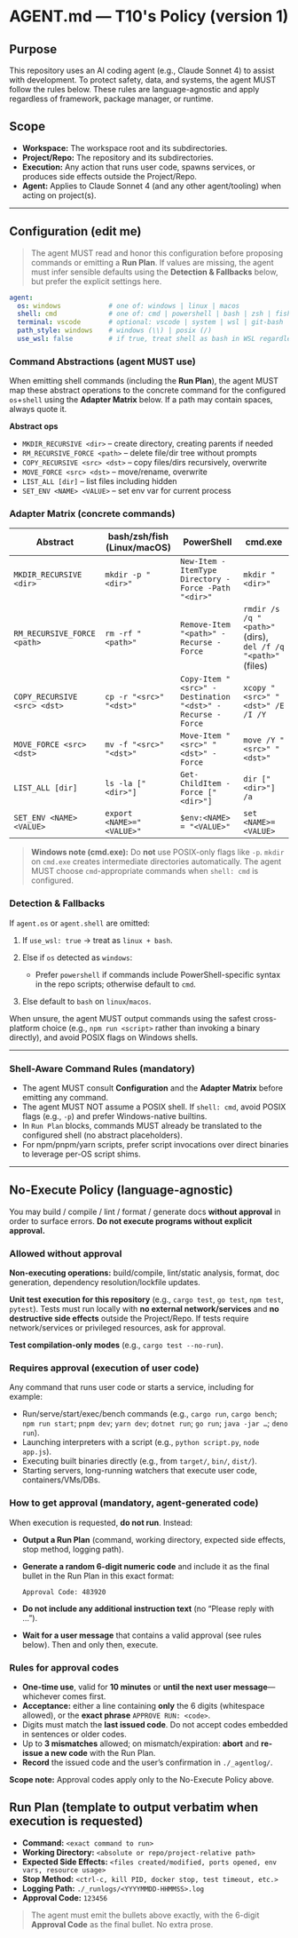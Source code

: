 # AGENT.md — T10's Policy (version 1)

## Purpose

This repository uses an AI coding agent (e.g., Claude Sonnet 4) to assist with development. To protect safety, data, and systems, the agent MUST follow the rules below. These rules are language-agnostic and apply regardless of framework, package manager, or runtime.

## Scope

* **Workspace:** The workspace root and its subdirectories.
* **Project/Repo:** The repository and its subdirectories.
* **Execution:** Any action that runs user code, spawns services, or produces side effects outside the Project/Repo.
* **Agent:** Applies to Claude Sonnet 4 (and any other agent/tooling) when acting on project(s).

---

## Configuration (edit me)

> The agent MUST read and honor this configuration before proposing commands or emitting a **Run Plan**. If values are missing, the agent must infer sensible defaults using the **Detection & Fallbacks** below, but prefer the explicit settings here.

```yaml
agent:
  os: windows            # one of: windows | linux | macos
  shell: cmd             # one of: cmd | powershell | bash | zsh | fish
  terminal: vscode       # optional: vscode | system | wsl | git-bash | cygwin | msys2
  path_style: windows    # windows (\\) | posix (/)
  use_wsl: false         # if true, treat shell as bash in WSL regardless of OS
```

### Command Abstractions (agent MUST use)

When emitting shell commands (including the **Run Plan**), the agent MUST map these abstract operations to the concrete command for the configured `os`+`shell` using the **Adapter Matrix** below. If a path may contain spaces, always quote it.

**Abstract ops**

* `MKDIR_RECURSIVE <dir>` – create directory, creating parents if needed
* `RM_RECURSIVE_FORCE <path>` – delete file/dir tree without prompts
* `COPY_RECURSIVE <src> <dst>` – copy files/dirs recursively, overwrite
* `MOVE_FORCE <src> <dst>` – move/rename, overwrite
* `LIST_ALL [dir]` – list files including hidden
* `SET_ENV <NAME> <VALUE>` – set env var for current process

### Adapter Matrix (concrete commands)

| Abstract                     | bash/zsh/fish (Linux/macOS) | PowerShell                                               | cmd.exe                                                     |
| ---------------------------- | --------------------------- | -------------------------------------------------------- | ----------------------------------------------------------- |
| `MKDIR_RECURSIVE <dir>`      | `mkdir -p "<dir>"`          | `New-Item -ItemType Directory -Force -Path "<dir>"`      | `mkdir "<dir>"`                                             |
| `RM_RECURSIVE_FORCE <path>`  | `rm -rf "<path>"`           | `Remove-Item "<path>" -Recurse -Force`                   | `rmdir /s /q "<path>"` (dirs), `del /f /q "<path>"` (files) |
| `COPY_RECURSIVE <src> <dst>` | `cp -r "<src>" "<dst>"`     | `Copy-Item "<src>" -Destination "<dst>" -Recurse -Force` | `xcopy "<src>" "<dst>" /E /I /Y`                            |
| `MOVE_FORCE <src> <dst>`     | `mv -f "<src>" "<dst>"`     | `Move-Item "<src>" "<dst>" -Force`                       | `move /Y "<src>" "<dst>"`                                   |
| `LIST_ALL [dir]`             | `ls -la ["<dir>"]`          | `Get-ChildItem -Force ["<dir>"]`                         | `dir ["<dir>"] /a`                                          |
| `SET_ENV <NAME> <VALUE>`     | `export <NAME>="<VALUE>"`   | `$env:<NAME> = "<VALUE>"`                                | `set <NAME>=<VALUE>`                                        |

> **Windows note (cmd.exe):** Do **not** use POSIX-only flags like `-p`. `mkdir` on `cmd.exe` creates intermediate directories automatically. The agent MUST choose `cmd`-appropriate commands when `shell: cmd` is configured.

### Detection & Fallbacks

If `agent.os` or `agent.shell` are omitted:

1. If `use_wsl: true` → treat as `linux + bash`.
2. Else if `os` detected as `windows`:

   * Prefer `powershell` if commands include PowerShell-specific syntax in the repo scripts; otherwise default to `cmd`.
3. Else default to `bash` on `linux`/`macos`.

When unsure, the agent MUST output commands using the safest cross-platform choice (e.g., `npm run <script>` rather than invoking a binary directly), and avoid POSIX flags on Windows shells.

---

### Shell-Aware Command Rules (mandatory)

* The agent MUST consult **Configuration** and the **Adapter Matrix** before emitting any command.
* The agent MUST NOT assume a POSIX shell. If `shell: cmd`, avoid POSIX flags (e.g., `-p`) and prefer Windows-native builtins.
* In `Run Plan` blocks, commands MUST already be translated to the configured shell (no abstract placeholders).
* For npm/pnpm/yarn scripts, prefer script invocations over direct binaries to leverage per-OS script shims.

---

## No-Execute Policy (language-agnostic)

You may build / compile / lint / format / generate docs **without approval** in order to surface errors. **Do not execute programs without explicit approval.**

### Allowed without approval

**Non-executing operations:** build/compile, lint/static analysis, format, doc generation, dependency resolution/lockfile updates.

**Unit test execution for this repository** (e.g., `cargo test`, `go test`, `npm test`, `pytest`). Tests must run locally with **no external network/services** and **no destructive side effects** outside the Project/Repo. If tests require network/services or privileged resources, ask for approval.

**Test compilation-only modes** (e.g., `cargo test --no-run`).

### Requires approval (execution of user code)

Any command that runs user code or starts a service, including for example:

* Run/serve/start/exec/bench commands (e.g., `cargo run`, `cargo bench`; `npm run start`; `pnpm dev`; `yarn dev`; `dotnet run`; `go run`; `java -jar …`; `deno run`).
* Launching interpreters with a script (e.g., `python script.py`, `node app.js`).
* Executing built binaries directly (e.g., from `target/`, `bin/`, `dist/`).
* Starting servers, long-running watchers that execute user code, containers/VMs/DBs.

### How to get approval (mandatory, agent-generated code)

When execution is requested, **do not run**. Instead:

* **Output a Run Plan** (command, working directory, expected side effects, stop method, logging path).

* **Generate a random 6-digit numeric code** and include it as the final bullet in the Run Plan in this exact format:

  `Approval Code: 483920`

* **Do not include any additional instruction text** (no “Please reply with …”).

* **Wait for a user message** that contains a valid approval (see rules below). Then and only then, execute.

### Rules for approval codes

* **One-time use**, valid for **10 minutes** or **until the next user message**—whichever comes first.
* **Acceptance:** either a line containing **only** the 6 digits (whitespace allowed), or the **exact phrase** `APPROVE RUN: <code>`.
* Digits must match the **last issued code**. Do not accept codes embedded in sentences or older codes.
* Up to **3 mismatches** allowed; on mismatch/expiration: **abort** and **re-issue a new code** with the Run Plan.
* **Record** the issued code and the user’s confirmation in `./_agentlog/`.

**Scope note:** Approval codes apply only to the No-Execute Policy above.

## Run Plan (template to output verbatim when execution is requested)

* **Command:** `<exact command to run>`
* **Working Directory:** `<absolute or repo/project-relative path>`
* **Expected Side Effects:** `<files created/modified, ports opened, env vars, resource usage>`
* **Stop Method:** `<ctrl-c, kill PID, docker stop, test timeout, etc.>`
* **Logging Path:** `./_runlogs/<YYYYMMDD-HHMMSS>.log`
* **Approval Code:** `123456`

> The agent must emit the bullets above exactly, with the 6-digit **Approval Code** as the final bullet. No extra prose.
